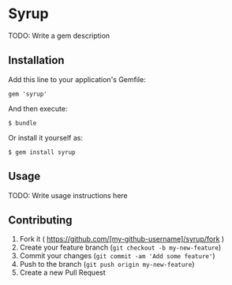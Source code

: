 # Syrup

TODO: Write a gem description

## Installation

Add this line to your application's Gemfile:

    gem 'syrup'

And then execute:

    $ bundle

Or install it yourself as:

    $ gem install syrup

## Usage

TODO: Write usage instructions here

## Contributing

1. Fork it ( https://github.com/[my-github-username]/syrup/fork )
2. Create your feature branch (`git checkout -b my-new-feature`)
3. Commit your changes (`git commit -am 'Add some feature'`)
4. Push to the branch (`git push origin my-new-feature`)
5. Create a new Pull Request
